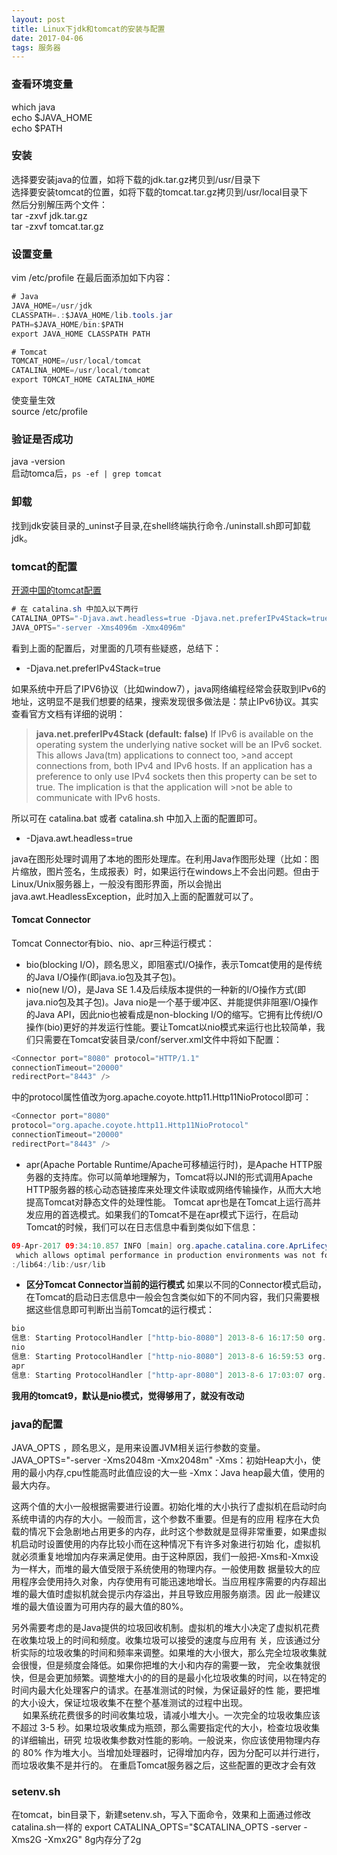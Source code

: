 ```yaml
---
layout: post
title: Linux下jdk和tomcat的安装与配置
date: 2017-04-06
tags: 服务器    
---
```

### 查看环境变量
which java    
echo $JAVA_HOME  
echo $PATH  

### 安装
选择要安装java的位置，如将下载的jdk.tar.gz拷贝到/usr/目录下<br/>
选择要安装tomcat的位置，如将下载的tomcat.tar.gz拷贝到/usr/local目录下<br/>
然后分别解压两个文件：      <br/>
tar -zxvf jdk.tar.gz     <br/>
tar -zxvf tomcat.tar.gz

### 设置变量
vim /etc/profile
在最后面添加如下内容：
```java
# Java
JAVA_HOME=/usr/jdk
CLASSPATH=.:$JAVA_HOME/lib.tools.jar
PATH=$JAVA_HOME/bin:$PATH
export JAVA_HOME CLASSPATH PATH

# Tomcat
TOMCAT_HOME=/usr/local/tomcat
CATALINA_HOME=/usr/local/tomcat
export TOMCAT_HOME CATALINA_HOME
```
使变量生效  <br/>
source /etc/profile

### 验证是否成功
java -version  <br/>
启动tomca后，```ps -ef | grep tomcat```

### 卸载
找到jdk安装目录的_uninst子目录,在shell终端执行命令./uninstall.sh即可卸载jdk。

### tomcat的配置
[开源中国的tomcat配置](https://git.oschina.net/oschina/oschina-config/blob/master/tomcat/catalina.sh?dir=0&filepath=tomcat%2Fcatalina.sh&oid=016f9880e109d18cb6dbb110fba740182b4ad805&sha=9a9089bfb36334045692aaf072f6e009d4fa5211)
```java
# 在 catalina.sh 中加入以下两行
CATALINA_OPTS="-Djava.awt.headless=true -Djava.net.preferIPv4Stack=true"
JAVA_OPTS="-server -Xms4096m -Xmx4096m"
```
看到上面的配置后，对里面的几项有些疑惑，总结下：
* -Djava.net.preferIPv4Stack=true

如果系统中开启了IPV6协议（比如window7），java网络编程经常会获取到IPv6的地址，这明显不是我们想要的结果，搜索发现很多做法是：禁止IPv6协议。其实查看官方文档有详细的说明：
> **java.net.preferIPv4Stack (default: false)**
>If IPv6 is available on the operating system the underlying native socket
>will be an IPv6 socket. This allows Java(tm) applications to connect too, >and accept connections from, both IPv4 and IPv6 hosts.
>If an application has a preference to only use IPv4 sockets then this
>property can be set to true. The implication is that the application will >not be able to communicate with IPv6 hosts.
 
所以可在 catalina.bat 或者 catalina.sh 中加入上面的配置即可。<br/>

* -Djava.awt.headless=true

java在图形处理时调用了本地的图形处理库。在利用Java作图形处理（比如：图片缩放，图片签名，生成报表）时，如果运行在windows上不会出问题。但由于Linux/Unix服务器上，一般没有图形界面，所以会抛出java.awt.HeadlessException，此时加入上面的配置就可以了。

#### **Tomcat Connector**
Tomcat Connector有bio、nio、apr三种运行模式：
 * bio(blocking I/O)，顾名思义，即阻塞式I/O操作，表示Tomcat使用的是传统的Java I/O操作(即java.io包及其子包)。
 * nio(new I/O)，是Java SE 1.4及后续版本提供的一种新的I/O操作方式(即java.nio包及其子包)。Java nio是一个基于缓冲区、并能提供非阻塞I/O操作的Java API，因此nio也被看成是non-blocking I/O的缩写。它拥有比传统I/O操作(bio)更好的并发运行性能。要让Tomcat以nio模式来运行也比较简单，我们只需要在Tomcat安装目录/conf/server.xml文件中将如下配置：   
 
```java
<Connector port="8080" protocol="HTTP/1.1"
connectionTimeout="20000"
redirectPort="8443" />
```

中的protocol属性值改为org.apache.coyote.http11.Http11NioProtocol即可：
```java
<Connector port="8080" 
protocol="org.apache.coyote.http11.Http11NioProtocol"
connectionTimeout="20000"
redirectPort="8443" />
```

* apr(Apache Portable Runtime/Apache可移植运行时)，是Apache HTTP服务器的支持库。你可以简单地理解为，Tomcat将以JNI的形式调用Apache HTTP服务器的核心动态链接库来处理文件读取或网络传输操作，从而大大地提高Tomcat对静态文件的处理性能。 Tomcat apr也是在Tomcat上运行高并发应用的首选模式。如果我们的Tomcat不是在apr模式下运行，在启动Tomcat的时候，我们可以在日志信息中看到类似如下信息：
```java
09-Apr-2017 09:34:10.857 INFO [main] org.apache.catalina.core.AprLifecycleListener.lifecycleEvent The APR based Apache Tomcat Native library
 which allows optimal performance in production environments was not found on the java.library.path: /usr/java/packages/lib/amd64:/usr/lib64
:/lib64:/lib:/usr/lib
```

* **区分Tomcat Connector当前的运行模式**
 如果以不同的Connector模式启动，在Tomcat的启动日志信息中一般会包含类似如下的不同内容，我们只需要根据这些信息即可判断出当前Tomcat的运行模式：
```java
bio
信息: Starting ProtocolHandler ["http-bio-8080"] 2013-8-6 16:17:50 org.apache.coyote.AbstractProtocol start
nio
信息: Starting ProtocolHandler ["http-nio-8080"] 2013-8-6 16:59:53 org.apache.coyote.AbstractProtocol start
apr
信息: Starting ProtocolHandler ["http-apr-8080"] 2013-8-6 17:03:07 org.apache.coyote.AbstractProtocol start
```

**我用的tomcat9，默认是nio模式，觉得够用了，就没有改动**

### java的配置
JAVA_OPTS ，顾名思义，是用来设置JVM相关运行参数的变量。
JAVA_OPTS="-server -Xms2048m -Xmx2048m"
-Xms：初始Heap大小，使用的最小内存,cpu性能高时此值应设的大一些
-Xmx：Java heap最大值，使用的最大内存。   

这两个值的大小一般根据需要进行设置。初始化堆的大小执行了虚拟机在启动时向系统申请的内存的大小。一般而言，这个参数不重要。但是有的应用 程序在大负载的情况下会急剧地占用更多的内存，此时这个参数就是显得非常重要，如果虚拟机启动时设置使用的内存比较小而在这种情况下有许多对象进行初始 化，虚拟机就必须重复地增加内存来满足使用。由于这种原因，我们一般把-Xms和-Xmx设为一样大，而堆的最大值受限于系统使用的物理内存。一般使用数 据量较大的应用程序会使用持久对象，内存使用有可能迅速地增长。当应用程序需要的内存超出堆的最大值时虚拟机就会提示内存溢出，并且导致应用服务崩溃。因 此一般建议堆的最大值设置为可用内存的最大值的80%。  

另外需要考虑的是Java提供的垃圾回收机制。虚拟机的堆大小决定了虚拟机花费在收集垃圾上的时间和频度。收集垃圾可以接受的速度与应用有 关，应该通过分析实际的垃圾收集的时间和频率来调整。如果堆的大小很大，那么完全垃圾收集就会很慢，但是频度会降低。如果你把堆的大小和内存的需要一致， 完全收集就很快，但是会更加频繁。调整堆大小的的目的是最小化垃圾收集的时间，以在特定的时间内最大化处理客户的请求。在基准测试的时候，为保证最好的性 能，要把堆的大小设大，保证垃圾收集不在整个基准测试的过程中出现。   
　
如果系统花费很多的时间收集垃圾，请减小堆大小。一次完全的垃圾收集应该不超过 3-5 秒。如果垃圾收集成为瓶颈，那么需要指定代的大小，检查垃圾收集的详细输出，研究 垃圾收集参数对性能的影响。一般说来，你应该使用物理内存的 80% 作为堆大小。当增加处理器时，记得增加内存，因为分配可以并行进行，而垃圾收集不是并行的。
在重启Tomcat服务器之后，这些配置的更改才会有效

### setenv.sh
在tomcat，bin目录下，新建setenv.sh，写入下面命令，效果和上面通过修改catalina.sh一样的
export CATALINA_OPTS="$CATALINA_OPTS -server -Xms2G -Xmx2G"
8g内存分了2g
